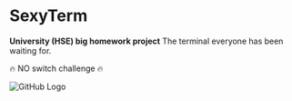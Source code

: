 # SexyTerm
**University (HSE) big homework project**
The terminal everyone has been waiting for.

🔥 NO switch challenge 🔥
 
![GitHub Logo](https://img3.goodfon.ru/wallpaper/nbig/9/12/devushka-model-vzglyad-makiyazh-3954.jpg)
